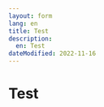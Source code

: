 ```yaml
---
layout: form
lang: en
title: Test
description: 
  en: Test 
dateModified: 2022-11-16
---
```

<h1>Test</h1>
